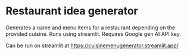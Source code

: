 # Restaurant idea generator
Generates a name and menu items for a restaurant depending on the provided cuisine. Runs using streamlit.
Requires Google gen AI API key.

Can be run on streamlit at https://cuisinemenugenerator.streamlit.app/
